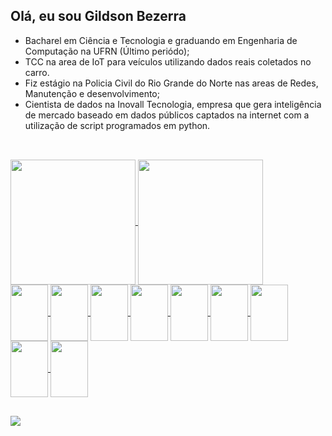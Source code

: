 ## Olá, eu sou Gildson Bezerra

* Bacharel em Ciência e Tecnologia e graduando em Engenharia de Computação na UFRN (Último periódo);
* TCC na area de IoT para veículos utilizando dados reais coletados no carro.
* Fiz estágio na Policia Civil do Rio Grande do Norte nas areas de Redes, Manutenção e desenvolvimento;
* Cientista de dados na Inovall Tecnologia, empresa que gera inteligência de mercado baseado em dados públicos captados na internet com a utilização de script programados em python.

##

<br>
<div>
  <a href="https://github.com/Gildson">
    <img align="center" height="200" width="auto" src="https://github-readme-stats.vercel.app/api?username=Gildson&show_icons=true&theme=dark&include_all_commits=true&count_private=true"/>
    <img align="center" height="200" width="auto" src="https://github-readme-stats.vercel.app/api/top-langs/?username=Gildson&layout=compact&langs_count=16&theme=dark"/>
</div>
  
  <div style="display: inline_block">
    <img align="center" height="90" width="60" src="https://cdn.jsdelivr.net/gh/devicons/devicon/icons/cplusplus/cplusplus-original.svg" />
    <img align="center" height="90" width="60" src="https://cdn.jsdelivr.net/gh/devicons/devicon/icons/css3/css3-original.svg" />
    <img align="center" height="90" width="60" src="https://cdn.jsdelivr.net/gh/devicons/devicon/icons/html5/html5-original.svg" />
    <img align="center" height="90" width="60" src="https://cdn.jsdelivr.net/gh/devicons/devicon/icons/javascript/javascript-original.svg" />
    <img align="center" height="90" width="60" src="https://cdn.jsdelivr.net/gh/devicons/devicon/icons/mysql/mysql-plain-wordmark.svg" />
    <img align="center" height="90" width="60" src="https://cdn.jsdelivr.net/gh/devicons/devicon/icons/numpy/numpy-original-wordmark.svg" />
    <img align="center" height="90" width="60" src="https://cdn.jsdelivr.net/gh/devicons/devicon/icons/pandas/pandas-original-wordmark.svg" />
    <img align="center" height="90" width="60" src="https://cdn.jsdelivr.net/gh/devicons/devicon/icons/python/python-original-wordmark.svg" />
    <img align="center" height="90" width="60" src="https://cdn.jsdelivr.net/gh/devicons/devicon/icons/arduino/arduino-plain-wordmark.svg" />
  </div>
  
  ##
  
  <div>
    <a href="https://www.linkedin.com/in/gildsonbsantos/" target="_blank"><img src="https://img.shields.io/badge/-LinkedIn-%230077B5?style=for-the-badge&logo=linkedin&logoColor=white" target="_blank"></a>
  </div>
